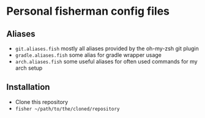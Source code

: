# Personal fisherman config files

## Aliases

* ``git.aliases.fish`` mostly all aliases provided by the oh-my-zsh git plugin
* ``gradle.aliases.fish`` some alias for gradle wrapper usage
* ``arch.aliases.fish`` some useful aliases for often used commands for my arch setup

## Installation

* Clone this repository
* ``fisher ~/path/to/the/cloned/repository``
